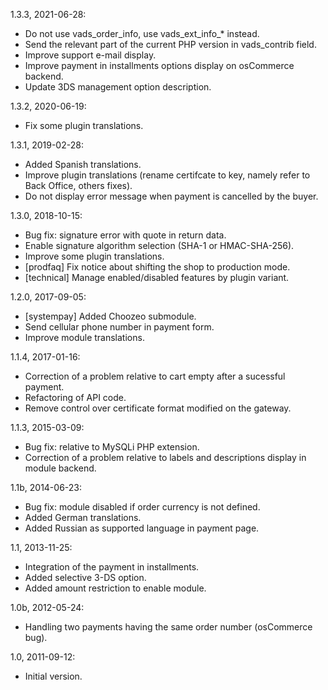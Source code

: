 1.3.3, 2021-06-28:
- Do not use vads\_order\_info, use vads\_ext\_info\_* instead.
- Send the relevant part of the current PHP version in vads\_contrib field.
- Improve support e-mail display.
- Improve payment in installments options display on osCommerce backend.
- Update 3DS management option description.

1.3.2, 2020-06-19:
- Fix some plugin translations.

1.3.1, 2019-02-28:
- Added Spanish translations.
- Improve plugin translations (rename certifcate to key, namely refer to Back Office, others fixes).
- Do not display error message when payment is cancelled by the buyer.

1.3.0, 2018-10-15:
- Bug fix: signature error with quote in return data.
- Enable signature algorithm selection (SHA-1 or HMAC-SHA-256).
- Improve some plugin translations.
- [prodfaq] Fix notice about shifting the shop to production mode.
- [technical] Manage enabled/disabled features by plugin variant.

1.2.0, 2017-09-05:
- [systempay] Added Choozeo submodule.
- Send cellular phone number in payment form.
- Improve module translations.

1.1.4, 2017-01-16:
- Correction of a problem relative to cart empty after a sucessful payment.
- Refactoring of API code.
- Remove control over certificate format modified on the gateway.

1.1.3, 2015-03-09:
- Bug fix: relative to MySQLi PHP extension.
- Correction of a problem relative to labels and descriptions display in module backend.

1.1b, 2014-06-23:
- Bug fix: module disabled if order currency is not defined.
- Added German translations.
- Added Russian as supported language in payment page.

1.1, 2013-11-25:
- Integration of the payment in installments.
- Added selective 3-DS option.
- Added amount restriction to enable module.

1.0b, 2012-05-24:
- Handling two payments having the same order number (osCommerce bug).

1.0, 2011-09-12:
- Initial version.
